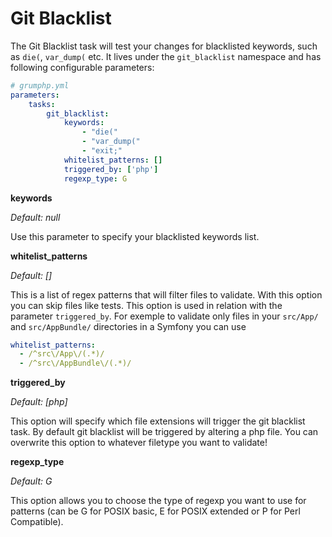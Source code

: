 # Git Blacklist

The Git Blacklist task will test your changes for blacklisted keywords, such as `die(`, `var_dump(` etc.
It lives under the `git_blacklist` namespace and has following configurable parameters:

```yaml
# grumphp.yml
parameters:
    tasks:
        git_blacklist:
            keywords:
                - "die("
                - "var_dump("
                - "exit;"
            whitelist_patterns: []
            triggered_by: ['php']
            regexp_type: G
```

**keywords**

*Default: null*

Use this parameter to specify your blacklisted keywords list.

**whitelist_patterns**

*Default: []*

This is a list of regex patterns that will filter files to validate. With this option you can skip files like tests. This option is used in relation with the parameter `triggered_by`.
For exemple to validate only files in your `src/App/` and `src/AppBundle/` directories in a Symfony you can use 
```yml
whitelist_patterns:
  - /^src\/App\/(.*)/
  - /^src\/AppBundle\/(.*)/
```

**triggered_by**

*Default: [php]*

This option will specify which file extensions will trigger the git blacklist task.
By default git blacklist will be triggered by altering a php file. 
You can overwrite this option to whatever filetype you want to validate!

**regexp_type**

*Default: G*

This option allows you to choose the type of regexp you want to use for patterns (can be G for POSIX basic, E for POSIX extended or P for Perl Compatible).
